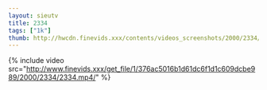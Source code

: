```yaml
--- 
layout: sieutv
title: 2334
tags: ["1k"]
thumb: http://hwcdn.finevids.xxx/contents/videos_screenshots/2000/2334/preview.mp4.jpg
---
```

{% include video src="http://www.finevids.xxx/get_file/1/376ac5016b1d61dc6f1d1c609dcbe989/2000/2334/2334.mp4/" %} 
